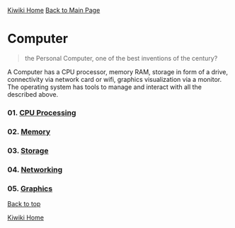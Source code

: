 [Kiwiki Home](/../../)
[Back to Main Page](./readme.md)

# Computer

> the Personal Computer, one of the best inventions of the century?

A Computer has a CPU processor, memory RAM, storage in form of a drive, connectivity via network card or wifi, graphics visualization via a monitor. The operating system has tools to manage and interact with all the described above.

### 01. [CPU Processing](./01-processing/processing.md)

### 02. [Memory](./02-Memory/Memory.md)

### 03. [Storage](./03-storage/storage.md)

### 04. [Networking](./04-Networking/Networking.md)

### 05. [Graphics](./01-Graphics/Graphics.md)

[Back to top](#)

[Kiwiki Home](/../../)